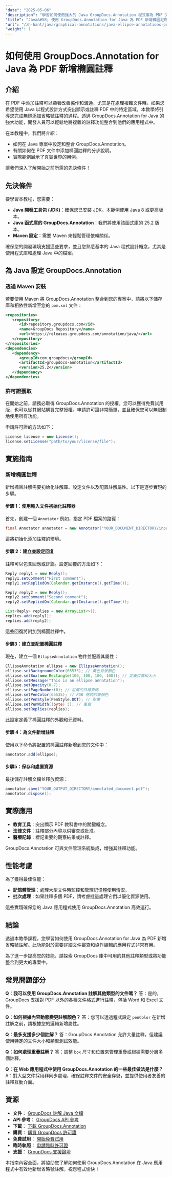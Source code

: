 ```yaml
---
"date": "2025-05-06"
"description": "學習如何使用強大的 Java GroupDocs.Annotation 程式庫為 PDF 文件添加橢圓註釋。請依照本逐步指南操作，增強文件協作。"
"title": "Java&#58; 使用 GroupDocs.Annotation for Java 為 PDF 新增橢圓註釋"
"url": "/zh-hant/java/graphical-annotations/java-ellipse-annotations-pdf-groupdocs/"
"weight": 1
---
```


# 如何使用 GroupDocs.Annotation for Java 為 PDF 新增橢圓註釋

## 介紹
在 PDF 中添加註釋可以顯著改善協作和溝通，尤其是在處理複雜文件時。如果您希望使用 Java 以程式設計方式突出顯示或註釋 PDF 中的特定區域，本教學將引導您完成無縫添加省略號註釋的過程。透過 GroupDocs.Annotation for Java 的強大功能，開發人員可以輕鬆地將複雜的註釋功能整合到他們的應用程式中。

在本教程中，我們將介紹：
- 如何在 Java 專案中設定和整合 GroupDocs.Annotation。
- 有關如何在 PDF 文件中添加橢圓註釋的分步說明。
- 實際範例展示了真實世界的用例。

讓我們深入了解開始之前所需的先決條件！

## 先決條件
要學習本教程，您需要：
- **Java 開發工具包 (JDK)**：確保您已安裝 JDK。本範例使用 Java 8 或更高版本。
- **Java 函式庫的 GroupDocs.Annotation**：我們將使用該函式庫的 25.2 版本。
- **Maven 設定**：需要 Maven 來輕鬆管理依賴關係。

確保您的開發環境支援這些要求，並且您熟悉基本的 Java 程式設計概念，尤其是使用程式庫和處理 Java 中的檔案。

## 為 Java 設定 GroupDocs.Annotation
### 透過 Maven 安裝
若要使用 Maven 將 GroupDocs.Annotation 整合到您的專案中，請將以下儲存庫和相依性新增至您的 `pom.xml` 文件：

```xml
<repositories>
   <repository>
      <id>repository.groupdocs.com</id>
      <name>GroupDocs Repository</name>
      <url>https://releases.groupdocs.com/annotation/java/</url>
   </repository>
</repositories>
<dependencies>
   <dependency>
      <groupId>com.groupdocs</groupId>
      <artifactId>groupdocs-annotation</artifactId>
      <version>25.2</version>
   </dependency>
</dependencies>
```

### 許可證獲取
在開始之前，請務必取得 GroupDocs.Annotation 的授權。您可以獲得免費試用版，也可以從其網站購買完整授權。申請許可證非常簡單，並且確保您可以無限制地使用所有功能。

申請許可證的方法如下：

```java
License license = new License();
license.setLicense("path/to/your/license/file");
```

## 實施指南
### 新增橢圓註釋
新增橢圓註解需要初始化註解庫、設定文件以及配置註解屬性。以下是逐步實現的步驟。

#### 步驟 1：使用輸入文件初始化註釋器
首先，創建一個 `Annotator` 例如，指定 PDF 檔案的路徑：

```java
final Annotator annotator = new Annotator("YOUR_DOCUMENT_DIRECTORY/input_document.pdf");
```

這將初始化添加註釋的環境。

#### 步驟 2：建立並設定回复
註釋可以包含回應或評論。設定回覆的方法如下：

```java
Reply reply1 = new Reply();
reply1.setComment("First comment");
reply1.setRepliedOn(Calendar.getInstance().getTime());

Reply reply2 = new Reply();
reply2.setComment("Second comment");
reply2.setRepliedOn(Calendar.getInstance().getTime());

List<Reply> replies = new ArrayList<>();
replies.add(reply1);
replies.add(reply2);
```

這些回復將附加到橢圓註釋中。

#### 步驟3：建立並配置橢圓註釋
現在，建立一個 `EllipseAnnotation` 物件並配置其屬性：

```java
EllipseAnnotation ellipse = new EllipseAnnotation();
ellipse.setBackgroundColor(65535); // 黃色背景顏色
ellipse.setBox(new Rectangle(100, 100, 100, 100)); // 定義位置和大小
ellipse.setMessage("This is an ellipse annotation");
ellipse.setOpacity(0.7);
ellipse.setPageNumber(0); // 註解的目標頁碼
ellipse.setPenColor(65535); // RGB 格式的筆顏色
ellipse.setPenStyle(PenStyle.DOT); // 點筆
ellipse.setPenWidth((byte) 3); // 筆寬
ellipse.setReplies(replies);
```

此設定定義了橢圓註釋的外觀和元資料。

#### 步驟 4：為文件新增註釋
使用以下命令將配置的橢圓註釋新增到您的文件中：

```java
annotator.add(ellipse);
```

#### 步驟5：保存和處置資源
最後儲存註解文檔並釋放資源：

```java
annotator.save("YOUR_OUTPUT_DIRECTORY/annotated_document.pdf");
annotator.dispose();
```

## 實際應用
- **教育工具**：突出顯示 PDF 教科書中的關鍵概念。
- **法律文件**：註釋部分內容以供審查或批准。
- **醫療記錄**：標記重要的觀察結果或註釋。

GroupDocs.Annotation 可與文件管理系統集成，增強其註釋功能。

## 性能考慮
為了獲得最佳性能：
- **記憶體管理**：處理大型文件時監控和管理記憶體使用情況。
- **批次處理**：如果註釋多個 PDF，請考慮批量處理它們以優化資源使用。

這些實踐確保您的 Java 應用程式使用 GroupDocs.Annotation 高效運行。

## 結論
透過本教學課程，您學習如何使用 GroupDocs.Annotation for Java 為 PDF 新增省略號註解。此功能對於需要詳細文件審查和協作編輯的應用程式非常有用。 

為了進一步提高您的技能，請探索 GroupDocs 庫中可用的其他註釋類型或將功能整合到更大的專案中。

## 常見問題部分
**Q：我可以使用 GroupDocs.Annotation 註解其他類型的文件嗎？**
答：是的，GroupDocs 支援對 PDF 以外的各種文件格式進行註釋，包括 Word 和 Excel 文件。

**Q：如何根據內容動態變更註解顏色？**
答：您可以透過程式設定 `penColor` 在新增註解之前，請根據您的邏輯新增屬性。

**Q：最多支援多少個註解？**
答：GroupDocs.Annotation 允許大量註釋，但建議使用特定的文件大小和類型測試效能。

**Q：如何處理重疊註解？**
答：調整 `box` 尺寸和位置來管理重疊或根據需要分層多個註釋。

**Q：在 Web 應用程式中使用 GroupDocs.Annotation 的一些最佳做法是什麼？**
A：對大型文件採用非同步處理，確保註釋文件的安全存儲，並提供使用者友善的註釋互動介面。

## 資源
- **文件**： [GroupDocs 註解 Java 文檔](https://docs.groupdocs.com/annotation/java/)
- **API 參考**： [GroupDocs API 參考](https://reference.groupdocs.com/annotation/java/)
- **下載**： [下載 GroupDocs.Annotation](https://releases.groupdocs.com/annotation/java/)
- **購買**： [購買 GroupDocs 許可證](https://purchase.groupdocs.com/buy)
- **免費試用**： [開始免費試用](https://releases.groupdocs.com/annotation/java/)
- **臨時執照**： [申請臨時許可證](https://purchase.groupdocs.com/temporary-license/)
- **支援**： [GroupDocs 支援論壇](https://forum.groupdocs.com/c/annotation/)

本指南內容全面，將協助您了解如何使用 GroupDocs.Annotation 在 Java 應用程式中有效地新增省略號註解。祝您程式愉快！